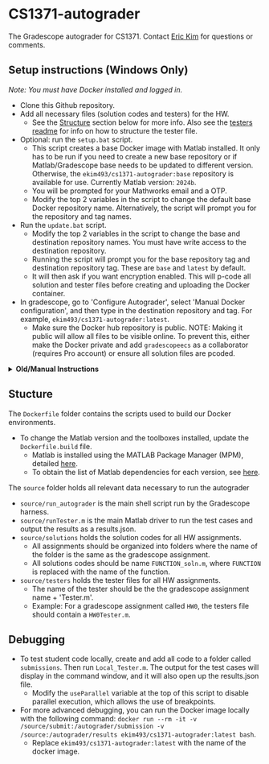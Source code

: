 # CS1371-autograder
The Gradescope autograder for CS1371. Contact [Eric Kim](mailto:ekim493@gatech.edu) for questions or comments.
## Setup instructions (Windows Only)
*Note: You must have Docker installed and logged in.*
- Clone this Github repository.
- Add all necessary files (solution codes and testers) for the HW.
    - See the [Structure](https://github.gatech.edu/ekim493/cs1371-autograder#stucture) section below for more info. Also see the [testers readme](https://github.gatech.edu/ekim493/cs1371-autograder/tree/master/source/testers#testers) for info on how to structure the tester file.
- Optional: run the `setup.bat` script.
    - This script creates a base Docker image with Matlab installed. It only has to be run if you need to create a new base repository or if Matlab/Gradescope base needs to be updated to different version. Otherwise, the `ekim493/cs1371-autograder:base` repository is available for use. Currently Matlab version: `2024b`.
    - You will be prompted for your Mathworks email and a OTP.
    - Modify the top 2 variables in the script to change the default base Docker repository name. Alternatively, the script will prompt you for the repository and tag names.
- Run the `update.bat` script.
    - Modify the top 2 variables in the script to change the base and destination repository names. You must have write access to the destination repository.
    - Running the script will prompt you for the base repository tag and destination repository tag. These are `base` and `latest` by default.
    - It will then ask if you want encryption enabled. This will p-code all solution and tester files before creating and uploading the Docker container.
- In gradescope, go to 'Configure Autograder', select 'Manual Docker configuration', and then type in the destination repository and tag. For example, `ekim493/cs1371-autograder:latest`.
    - Make sure the Docker hub repository is public. NOTE: Making it public will allow all files to be visible online. To prevent this, either make the Docker private and add `gradescopeecs` as a collaborator (requires Pro account) or ensure all solution files are pcoded.

<details>
  <summary><b>Old/Manual Instructions</b></summary>

Currently, the Docker is hosted by me at ekim493/cs1371-autograder. To follow these instructions on your own, create a Docker hub account, then create your own Docker hub repository. Then, replace all instances of 'ekim493/cs1371-autograder' with the name of your Docker hub repository. These instructions are only tested for Windows.

-  Clone this Github repository.
-  Download the Docker engine and log in.
- Open the terminal and navigate to the cloned repository directory with the Dockerfile.
- Add all necessary files (solution codes, tester, and scores.json) for the corresponding HW assignment.
    - See the [Structure](https://github.gatech.edu/ekim493/cs1371-autograder#stucture) section below for more info. Also see the [testers readme](https://github.gatech.edu/ekim493/cs1371-autograder/tree/master/source/testers#testers) for info on how to structure the tester and json.
- Type `docker build ./ -t ekim493/cs1371-autograder` and wait for the build process to finish.
- Type `docker run --rm -it -v /source/submit:/autograder/submission -v /source:/autograder/results ekim493/cs1371-autograder:latest bash`.
- You should now be in the Docker container, and the terminal should say something like root@123123.
- Run Matlab by typing `matlab -licmode onlinelicensing`. You will then be prompted to enter your email (enter the one used to login to Mathworks).
- It will then prompt you for a one time password by following a link to the Mathworks website.
- Enter the password and Matlab should start.
- Open a new terminal **while the previous one is still running**, and type `docker commit CONTAINER_NAME ekim493/cs1371-autograder:TAG`.
    - Replace CONATINER_NAME with the name of the current container. This can be found in the Docker desktop app under the 'containers' tab.
    - Replace TAG with a tag to label this instance
    - **Ensure you are logged in**
- Finally, push the image to the web using `docker push ekim493/cs1371-autograder:TAG` (while still in the new terminal).
- In gradescope, go to 'Configure Autograder', select 'Manual Docker configuration', and then type in the docker image name. `ekim493/cs1371-autograder:TAG` in this case.
    - Make sure the Docker hub repository is public. NOTE: Making it public will allow all files to be visible online. To prevent this, either make the Docker private and add `gradescopeecs` as a collaborator (requires Pro account) or ensure all solution files are pcoded.
</details>

## Stucture
The `Dockerfile` folder contains the scripts used to build our Docker environments.
- To change the Matlab version and the toolboxes installed, update the `Dockerfile.build` file.
    - Matlab is installed using the MATLAB Package Manager (MPM), detailed [here](https://github.com/mathworks-ref-arch/matlab-dockerfile).
    - To obtain the list of Matlab dependencies for each version, see [here](https://github.com/mathworks-ref-arch/container-images/tree/main/matlab-deps).

The `source` folder holds all relevant data necessary to run the autograder
- `source/run_autograder` is the main shell script run by the Gradescope harness.
- `source/runTester.m` is the main Matlab driver to run the test cases and output the results as a results.json.
- `source/solutions` holds the solution codes for all HW assignments. 
    - All assignments should be organized into folders where the name of the folder is the same as the gradescope assignment.
    - All solutions codes should be name `FUNCTION_soln.m`, where `FUNCTION` is replaced with the name of the function.
- `source/testers` holds the tester files for all HW assignments. 
    - The name of the tester should be the the gradescope assignment name + 'Tester.m'.
    - Example: For a gradescope assignment called `HW0`, the testers file should contain a `HW0Tester.m`.

## Debugging
- To test student code locally, create and add all code to a folder called `submissions`. Then run `Local_Tester.m`. The output for the test cases will display in the command window, and it will also open up the results.json file.
    - Modify the `useParallel` variable at the top of this script to disable parallel execution, which allows the use of breakpoints.
- For more advanced debugging, you can run the Docker image locally with the following command: `docker run --rm -it -v /source/submit:/autograder/submission -v /source:/autograder/results ekim493/cs1371-autograder:latest bash`.
    - Replace `ekim493/cs1371-autograder:latest` with the name of the docker image.